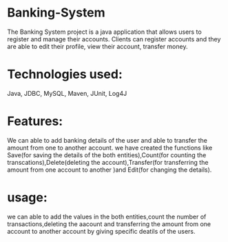 # Banking-System
The Banking System project is a java application that allows users to register and manage their accounts. Clients can register accounts and they are able to edit their profile, view their account, transfer money.
# Technologies used:
Java, JDBC, MySQL, Maven, JUnit, Log4J
# Features:
We can able to add banking details of the user and able to transfer the amount from one to another account. we have created the functions like Save(for saving the details of the both entities),Count(for counting the transcations),Delete(deleting the account),Transfer(for transferring the amount from one account to another )and Edit(for changing the details).
# usage:
we can able to add the values in the both entities,count the number of transactions,deleting the aacount and transferring the amount from one account to another account by giving specific deatils of the users.
